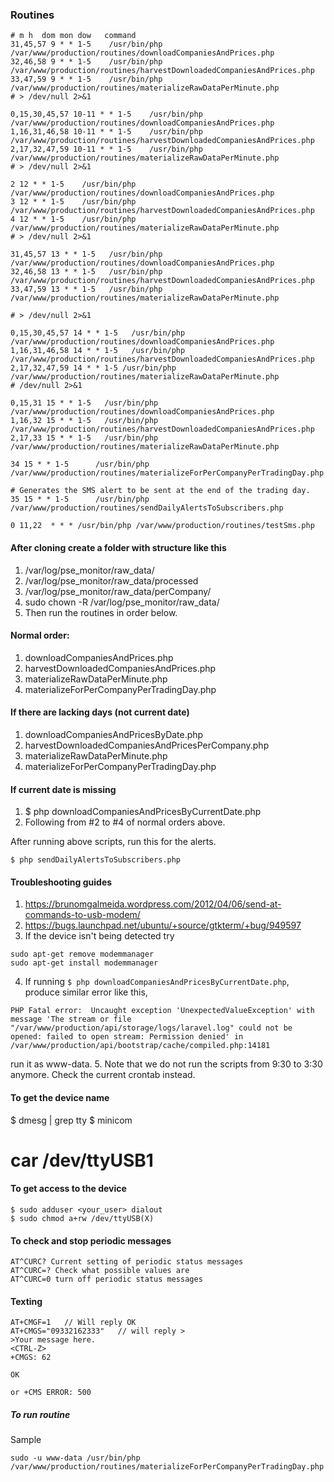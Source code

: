 ### Routines

```
# m h  dom mon dow   command
31,45,57 9 * * 1-5    /usr/bin/php /var/www/production/routines/downloadCompaniesAndPrices.php
32,46,58 9 * * 1-5    /usr/bin/php /var/www/production/routines/harvestDownloadedCompaniesAndPrices.php
33,47,59 9 * * 1-5    /usr/bin/php /var/www/production/routines/materializeRawDataPerMinute.php
# > /dev/null 2>&1

0,15,30,45,57 10-11 * * 1-5    /usr/bin/php /var/www/production/routines/downloadCompaniesAndPrices.php
1,16,31,46,58 10-11 * * 1-5    /usr/bin/php /var/www/production/routines/harvestDownloadedCompaniesAndPrices.php
2,17,32,47,59 10-11 * * 1-5    /usr/bin/php /var/www/production/routines/materializeRawDataPerMinute.php
# > /dev/null 2>&1

2 12 * * 1-5    /usr/bin/php /var/www/production/routines/downloadCompaniesAndPrices.php
3 12 * * 1-5    /usr/bin/php /var/www/production/routines/harvestDownloadedCompaniesAndPrices.php
4 12 * * 1-5    /usr/bin/php /var/www/production/routines/materializeRawDataPerMinute.php
# > /dev/null 2>&1

31,45,57 13 * * 1-5   /usr/bin/php /var/www/production/routines/downloadCompaniesAndPrices.php
32,46,58 13 * * 1-5   /usr/bin/php /var/www/production/routines/harvestDownloadedCompaniesAndPrices.php
33,47,59 13 * * 1-5   /usr/bin/php /var/www/production/routines/materializeRawDataPerMinute.php

# > /dev/null 2>&1

0,15,30,45,57 14 * * 1-5   /usr/bin/php /var/www/production/routines/downloadCompaniesAndPrices.php
1,16,31,46,58 14 * * 1-5   /usr/bin/php /var/www/production/routines/harvestDownloadedCompaniesAndPrices.php
2,17,32,47,59 14 * * 1-5 /usr/bin/php /var/www/production/routines/materializeRawDataPerMinute.php
# /dev/null 2>&1

0,15,31 15 * * 1-5   /usr/bin/php /var/www/production/routines/downloadCompaniesAndPrices.php
1,16,32 15 * * 1-5   /usr/bin/php /var/www/production/routines/harvestDownloadedCompaniesAndPrices.php
2,17,33 15 * * 1-5   /usr/bin/php /var/www/production/routines/materializeRawDataPerMinute.php

34 15 * * 1-5      /usr/bin/php /var/www/production/routines/materializeForPerCompanyPerTradingDay.php

# Generates the SMS alert to be sent at the end of the trading day.
35 15 * * 1-5      /usr/bin/php /var/www/production/routines/sendDailyAlertsToSubscribers.php

0 11,22  * * * /usr/bin/php /var/www/production/routines/testSms.php
```

#### After cloning create a folder with structure like this

1. /var/log/pse_monitor/raw_data/
2. /var/log/pse_monitor/raw_data/processed
3. /var/log/pse_monitor/raw_data/perCompany/
4. sudo chown -R <your user> /var/log/pse_monitor/raw_data/
5. Then run the routines in order below.


#### Normal order:
1. downloadCompaniesAndPrices.php
2. harvestDownloadedCompaniesAndPrices.php
3. materializeRawDataPerMinute.php
4. materializeForPerCompanyPerTradingDay.php

#### If there are lacking days (not current date)
1. downloadCompaniesAndPricesByDate.php
2. harvestDownloadedCompaniesAndPricesPerCompany.php
3. materializeRawDataPerMinute.php
4. materializeForPerCompanyPerTradingDay.php

#### If current date is missing
1. $ php downloadCompaniesAndPricesByCurrentDate.php
2. Following from #2 to #4 of normal orders above.

After running above scripts, run this for the alerts.
```
$ php sendDailyAlertsToSubscribers.php
```

#### Troubleshooting guides
1. https://brunomgalmeida.wordpress.com/2012/04/06/send-at-commands-to-usb-modem/
2. https://bugs.launchpad.net/ubuntu/+source/gtkterm/+bug/949597
3. If the device isn't being detected try 
```
sudo apt-get remove modemmanager
sudo apt-get install modemmanager
```
4. If running `$ php downloadCompaniesAndPricesByCurrentDate.php`, produce similar error like this,
```
PHP Fatal error:  Uncaught exception 'UnexpectedValueException' with message 'The stream or file "/var/www/production/api/storage/logs/laravel.log" could not be opened: failed to open stream: Permission denied' in /var/www/production/api/bootstrap/cache/compiled.php:14181
```
run it as www-data.
5. Note that we do not run the scripts from 9:30 to 3:30 anymore. Check the current crontab instead.

#### To get the device name
$ dmesg | grep tty
$ minicom
# car /dev/ttyUSB1

#### To get access to the device
```
$ sudo adduser <your_user> dialout
$ sudo chmod a+rw /dev/ttyUSB(X)
```

#### To check and stop periodic messages
```
AT^CURC? Current setting of periodic status messages
AT^CURC=? Check what possible values are
AT^CURC=0 turn off periodic status messages
```

#### Texting
```
AT+CMGF=1	// Will reply OK
AT+CMGS="09332162333"	// will reply >
>Your message here.
<CTRL-Z>
+CMGS: 62

OK

or +CMS ERROR: 500
```
##### To run routine
Sample
```
sudo -u www-data /usr/bin/php /var/www/production/routines/materializeForPerCompanyPerTradingDay.php
```
